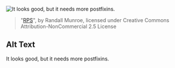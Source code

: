 ![It looks good, but it needs more postfixins.](https://imgs.xkcd.com/comics/rps.png)
> "[RPS](https://xkcd.com/645/)", by Randall Munroe, licensed under Creative Commons Attribution-NonCommercial 2.5 License

## Alt Text
It looks good, but it needs more postfixins.
